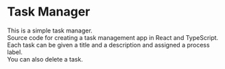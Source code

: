 <h1>Task Manager</h1>

<p>
    This is a simple task manager. <br/>
    Source code for creating a task management app in React and TypeScript.</br>
    Each task can be given a title and a description and assigned a process label.</br>
    You can also delete a task.

</p>
